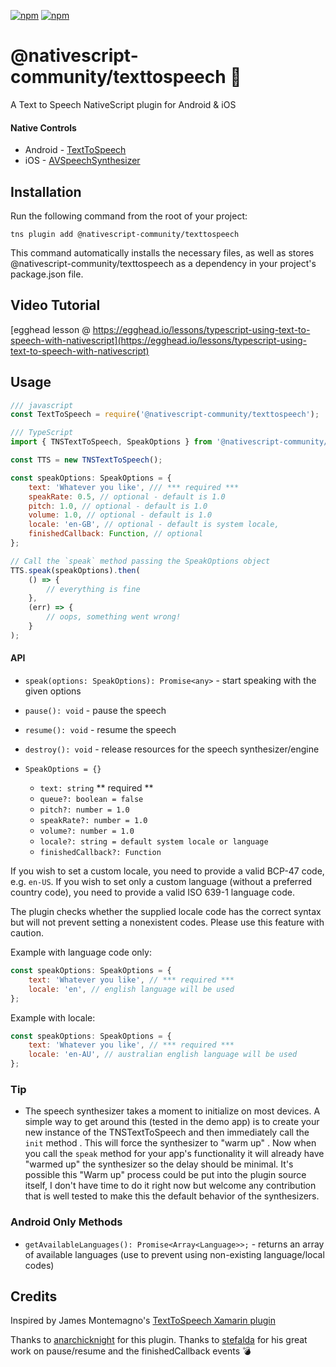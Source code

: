 [![npm](https://img.shields.io/npm/v/@nativescript-community/texttospeech.svg)](https://www.npmjs.com/package/@nativescript-community/texttospeech)
[![npm](https://img.shields.io/npm/dt/@nativescript-community/texttospeech.svg?label=npm%20downloads)](https://www.npmjs.com/package/@nativescript-community/texttospeech)

# @nativescript-community/texttospeech :loudspeaker:

A Text to Speech NativeScript plugin for Android & iOS

#### Native Controls

-   Android - [TextToSpeech](https://developer.android.com/reference/android/speech/tts/TextToSpeech.html)
-   iOS - [AVSpeechSynthesizer](https://developer.apple.com/reference/avfoundation/avspeechsynthesizer)

## Installation

Run the following command from the root of your project:

```
tns plugin add @nativescript-community/texttospeech
```

This command automatically installs the necessary files, as well as stores @nativescript-community/texttospeech as a dependency in your project's package.json file.

## Video Tutorial

[egghead lesson @ https://egghead.io/lessons/typescript-using-text-to-speech-with-nativescript](https://egghead.io/lessons/typescript-using-text-to-speech-with-nativescript)

## Usage

```js
/// javascript
const TextToSpeech = require('@nativescript-community/texttospeech');

/// TypeScript
import { TNSTextToSpeech, SpeakOptions } from '@nativescript-community/texttospeech';

const TTS = new TNSTextToSpeech();

const speakOptions: SpeakOptions = {
    text: 'Whatever you like', /// *** required ***
    speakRate: 0.5, // optional - default is 1.0
    pitch: 1.0, // optional - default is 1.0
    volume: 1.0, // optional - default is 1.0
    locale: 'en-GB', // optional - default is system locale,
    finishedCallback: Function, // optional
};

// Call the `speak` method passing the SpeakOptions object
TTS.speak(speakOptions).then(
    () => {
        // everything is fine
    },
    (err) => {
        // oops, something went wrong!
    }
);
```

#### API

-   `speak(options: SpeakOptions): Promise<any>` - start speaking with the given options
-   `pause(): void` - pause the speech
-   `resume(): void` - resume the speech
-   `destroy(): void` - release resources for the speech synthesizer/engine

-   `SpeakOptions = {}`
    -   `text: string` ** required **
    -   `queue?: boolean = false`
    -   `pitch?: number = 1.0`
    -   `speakRate?: number = 1.0`
    -   `volume?: number = 1.0`
    -   `locale?: string = default system locale or language`
    -   `finishedCallback?: Function`

If you wish to set a custom locale, you need to provide a valid BCP-47 code, e.g. `en-US`. If you wish to set only a custom language (without a preferred country code), you need to provide a valid ISO 639-1 language code.

The plugin checks whether the supplied locale code has the correct syntax but will not prevent setting a nonexistent codes. Please use this feature with caution.

Example with language code only:

```js
const speakOptions: SpeakOptions = {
    text: 'Whatever you like', // *** required ***
    locale: 'en', // english language will be used
};
```

Example with locale:

```js
const speakOptions: SpeakOptions = {
    text: 'Whatever you like', // *** required ***
    locale: 'en-AU', // australian english language will be used
};
```

### Tip

-   The speech synthesizer takes a moment to initialize on most devices. A simple way to get around this (tested in the demo app) is to create your new instance of the TNSTextToSpeech and then immediately call the `init` method . This will force the synthesizer to "warm up" . Now when you call the `speak` method for your app's functionality it will already have "warmed up" the synthesizer so the delay should be minimal.
    It's possible this "Warm up" process could be put into the plugin source itself, I don't have time to do it right now but welcome any contribution that is well tested to make this the default behavior of the synthesizers.

### Android Only Methods

-   `getAvailableLanguages(): Promise<Array<Language>>;` - returns an array of available languages (use to prevent using non-existing language/local codes)

## Credits

Inspired by James Montemagno's [TextToSpeech Xamarin plugin](https://github.com/jamesmontemagno/Xamarin.Plugins/tree/master/TextToSpeech)

Thanks to [anarchicknight](https://github.com/anarchicknight) for this plugin.
Thanks to [stefalda](https://github.com/stefalda) for his great work on pause/resume and the finishedCallback events :bomb:
